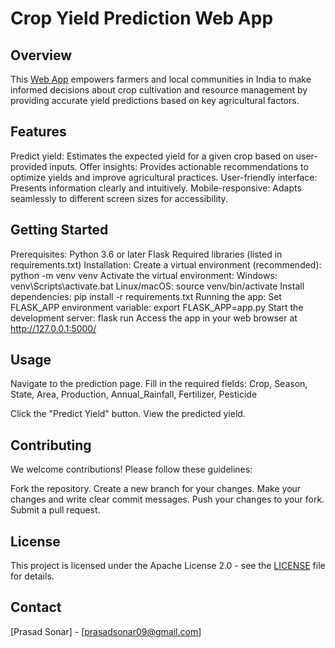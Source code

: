 # Crop Yield Prediction Web App

## Overview

This [Web App](https://cypi-webapp.onrender.com) empowers farmers and local communities in India to make informed decisions about crop cultivation and resource management by providing accurate yield predictions based on key agricultural factors.

## Features

Predict yield: Estimates the expected yield for a given crop based on user-provided inputs.
Offer insights: Provides actionable recommendations to optimize yields and improve agricultural practices.
User-friendly interface: Presents information clearly and intuitively.
Mobile-responsive: Adapts seamlessly to different screen sizes for accessibility.
## Getting Started

Prerequisites:
Python 3.6 or later
Flask
Required libraries (listed in requirements.txt)
Installation:
Create a virtual environment (recommended): python -m venv venv
Activate the virtual environment:
Windows: venv\Scripts\activate.bat
Linux/macOS: source venv/bin/activate
Install dependencies: pip install -r requirements.txt
Running the app:
Set FLASK_APP environment variable: export FLASK_APP=app.py
Start the development server: flask run
Access the app in your web browser at http://127.0.0.1:5000/
## Usage

Navigate to the prediction page.
Fill in the required fields:
Crop,
Season,
State,
Area,
Production,
Annual_Rainfall,
Fertilizer,
Pesticide

Click the "Predict Yield" button.
View the predicted yield.
## Contributing

We welcome contributions! Please follow these guidelines:

Fork the repository.
Create a new branch for your changes.
Make your changes and write clear commit messages.
Push your changes to your fork.
Submit a pull request.
## License

This project is licensed under the Apache License 2.0 - see the [LICENSE](LICENSE) file for details.

## Contact

[Prasad Sonar] - [prasadsonar09@gmail.com]
